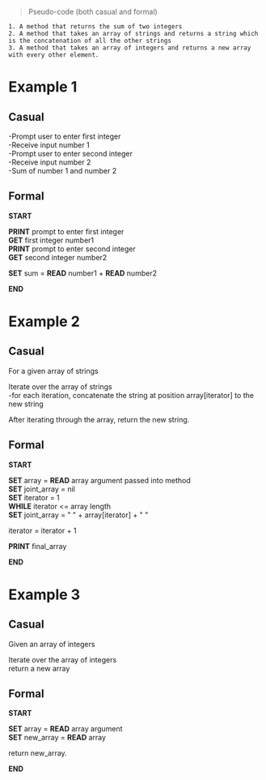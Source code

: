 >  Pseudo-code (both casual and formal)

    1. A method that returns the sum of two integers
    2. A method that takes an array of strings and returns a string which is the concatenation of all the other strings
    3. A method that takes an array of integers and returns a new array with every other element.

# Example 1

## Casual 

-Prompt user to enter first integer<br>
-Receive input number 1<br>
-Prompt user to enter second integer<br>
-Receive input number 2<br>
-Sum of number 1 and number 2

## Formal 

**START**

**PRINT** prompt to enter first integer<br>
**GET** first integer number1<br>
**PRINT** prompt to enter second integer<br>
**GET** second integer number2<br>

**SET** sum = **READ** number1 + **READ** number2

**END**

# Example 2

## Casual 

For a given array of strings

Iterate over the array of strings<br>
 -for each iteration, concatenate the string at position array[iterator] to the new string<br>

After iterating through the array, return the new string.

## Formal

**START** 

**SET** array = **READ** array argument passed into method<br>
**SET** joint_array = nil<br>
**SET** iterator = 1<br>
**WHILE** iterator <= array length<br>
**SET** joint_array = " " + array[iterator] + " "<br>

iterator = iterator + 1

**PRINT** final_array

**END**

# Example 3

## Casual

Given an array of integers 

Iterate over the array of integers<br>
return a new array

## Formal

**START**

**SET** array = **READ** array argument<br>
**SET** new_array = **READ** array

return new_array.
 

**END**

